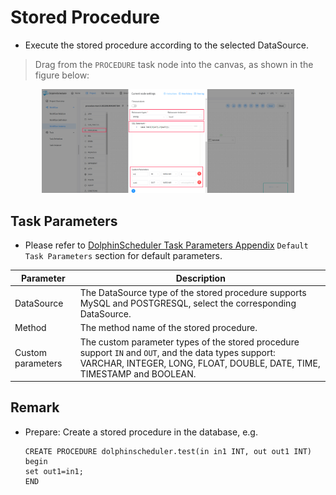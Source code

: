 # Stored Procedure

- Execute the stored procedure according to the selected DataSource.

> Drag from the `PROCEDURE` task node into the canvas, as shown in the figure below:

<p align="center">
   <img src="../../../../img/procedure_edit.png" width="80%" />
 </p>

## Task Parameters

[//]: # (TODO: use the commented anchor below once our website template supports this syntax)
[//]: # (- Please refer to [DolphinScheduler Task Parameters Appendix]&#40;appendix.md#default-task-parameters&#41; `Default Task Parameters` section for default parameters.)

- Please refer to [DolphinScheduler Task Parameters Appendix](appendix.md) `Default Task Parameters` section for default parameters.

|   **Parameter**   |                                                                                 **Description**                                                                                  |
|-------------------|----------------------------------------------------------------------------------------------------------------------------------------------------------------------------------|
| DataSource        | The DataSource type of the stored procedure supports MySQL and POSTGRESQL, select the corresponding DataSource.                                                                  |
| Method            | The method name of the stored procedure.                                                                                                                                         |
| Custom parameters | The custom parameter types of the stored procedure support `IN` and `OUT`, and the data types support: VARCHAR, INTEGER, LONG, FLOAT, DOUBLE, DATE, TIME, TIMESTAMP and BOOLEAN. |

## Remark

- Prepare: Create a stored procedure in the database, e.g.

  ```
  CREATE PROCEDURE dolphinscheduler.test(in in1 INT, out out1 INT)
  begin
  set out1=in1;
  END
  ```

